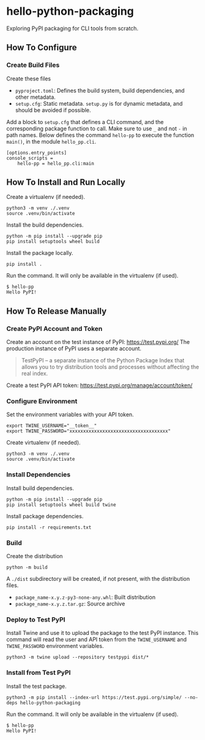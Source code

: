 # hello-python-packaging

Exploring PyPI packaging for CLI tools from scratch.


## How To Configure

### Create Build Files

Create these files
- `pyproject.toml`: Defines the build system, build dependencies, and other metadata.
- `setup.cfg`: Static metadata. `setup.py` is for dynamic metadata, and should
    be avoided if possible.

Add a block to `setup.cfg` that defines a CLI command, and the corresponding
package function to call. Make sure to use `_` and not `-` in path names.
Below defines the command `hello-pp` to execute the function `main()`,
in the module `hello_pp.cli`.

```
[options.entry_points]
console_scripts =
    hello-pp = hello_pp.cli:main
```

## How To Install and Run Locally

Create a virtualenv (if needed).

```
python3 -m venv ./.venv
source .venv/bin/activate
```

Install the build dependencies.

```
python -m pip install --upgrade pip
pip install setuptools wheel build
```

Install the package locally.

```
pip install .
```

Run the command. It will only be available in the virtualenv (if used).

```
$ hello-pp
Hello PyPI!
```


## How To Release Manually

### Create PyPI Account and Token

Create an account on the test instance of PyPI: https://test.pypi.org/
The production instance of PyPI uses a separate account.

> TestPyPI – a separate instance of the Python Package
> Index that allows you to try distribution tools and processes without affecting
> the real index.

Create a test PyPI API token: https://test.pypi.org/manage/account/token/


### Configure Environment

Set the environment variables with your API token.

```
export TWINE_USERNAME="__token__"
export TWINE_PASSWORD="xxxxxxxxxxxxxxxxxxxxxxxxxxxxxxxxxxxx"
```

Create virtualenv (if needed).

```
python3 -m venv ./.venv
source .venv/bin/activate
```


### Install Dependencies

Install build dependencies.

```
python -m pip install --upgrade pip
pip install setuptools wheel build twine
```

Install package dependencies.

```
pip install -r requirements.txt
```


### Build

Create the distribution

```
python -m build
```

A `./dist` subdirectory will be created, if not present, with the distribution files.
- `package_name-x.y.z-py3-none-any.whl`: Built distribution
- `package_name-x.y.z.tar.gz`: Source archive


### Deploy to Test PyPI

Install Twine and use it to upload the package to the test PyPI instance.
This command will read the user and API token from the `TWINE_USERNAME` and
`TWINE_PASSWORD` environment variables.

```
python3 -m twine upload --repository testpypi dist/*
```


### Install from Test PyPI

Install the test package.

```
python3 -m pip install --index-url https://test.pypi.org/simple/ --no-deps hello-python-packaging
```

Run the command. It will only be available in the virtualenv (if used).

```
$ hello-pp
Hello PyPI!
```

